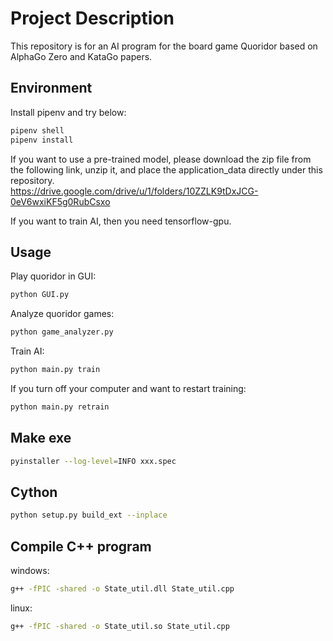 # Project Description

This repository is for an AI program for the board game Quoridor based on AlphaGo Zero and KataGo papers.

## Environment

Install pipenv and try below:

```sh
pipenv shell
pipenv install
```


If you want to use a pre-trained model, please download the zip file from the following link, unzip it, and place the application_data directly under this repository.  
https://drive.google.com/drive/u/1/folders/10ZZLK9tDxJCG-0eV6wxiKF5g0RubCsxo

If you want to train AI, then you need tensorflow-gpu.

## Usage

Play quoridor in GUI:

```sh
python GUI.py
```

Analyze quoridor games:

```sh
python game_analyzer.py
```

Train AI:

```sh
python main.py train
```

If you turn off your computer and want to restart training:

```sh
python main.py retrain
```

## Make exe

```sh
pyinstaller --log-level=INFO xxx.spec
```

## Cython

```sh
python setup.py build_ext --inplace
```

## Compile C++ program

windows:

```sh
g++ -fPIC -shared -o State_util.dll State_util.cpp
```

linux:

```sh
g++ -fPIC -shared -o State_util.so State_util.cpp
```


